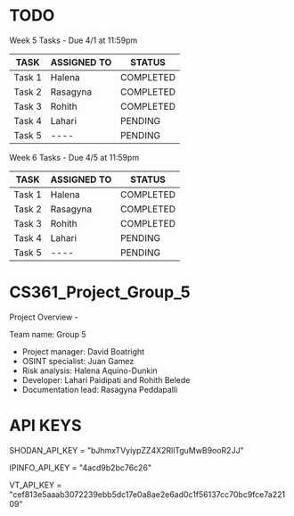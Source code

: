 # TODO

Week 5 Tasks - Due 4/1 at 11:59pm  

| TASK | ASSIGNED TO | STATUS |
|------|------------|--------|
| Task 1 | Halena | COMPLETED |
| Task 2 | Rasagyna | COMPLETED |
| Task 3 | Rohith | COMPLETED |
| Task 4 | Lahari | PENDING |
| Task 5 | ---- | PENDING |

Week 6 Tasks - Due 4/5 at 11:59pm  

| TASK | ASSIGNED TO | STATUS |
|------|------------|--------|
| Task 1 | Halena | COMPLETED |
| Task 2 | Rasagyna | COMPLETED |
| Task 3 | Rohith | COMPLETED |
| Task 4 | Lahari | PENDING |
| Task 5 | ---- | PENDING |


# CS361_Project_Group_5

Project Overview - 

Team name: Group 5

- Project manager: David Boatright
- OSINT specialist: Juan Gamez
- Risk analysis: Halena Aquino-Dunkin
- Developer: Lahari Paidipati and Rohith Belede
- Documentation lead: Rasagyna Peddapalli

# API KEYS
SHODAN_API_KEY = "bJhmxTVyiypZZ4X2RllTguMwB9ooR2JJ"

IPINFO_API_KEY = "4acd9b2bc76c26"

VT_API_KEY = "cef813e5aaab3072239ebb5dc17e0a8ae2e6ad0c1f56137cc70bc9fce7a22109"
